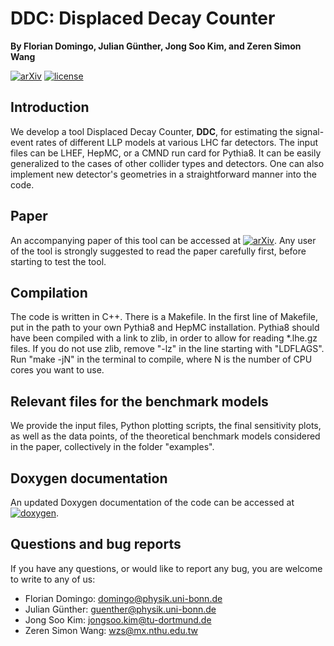 # DDC: Displaced Decay Counter

**By Florian Domingo, Julian Günther, Jong Soo Kim, and Zeren Simon Wang**


[![arXiv](http://img.shields.io/badge/arXiv-2308.07371-B31B1B.svg)](https://arxiv.org/abs/2308.07371)
[![license](https://img.shields.io/badge/License-MIT-blue.svg)](https://github.com/wzeren/Displaced-Decay-Counter/blob/master/LICENSE.md)


## Introduction

We develop a tool Displaced Decay Counter, **DDC**, for estimating the signal-event rates of different LLP models at various LHC far detectors. The input files can be LHEF, HepMC, or a CMND run card for Pythia8. It can be easily generalized to the cases of other collider types and detectors. One can also implement new detector's geometries in a straightforward manner into the code.


## Paper

An accompanying paper of this tool can be accessed at [![arXiv](http://img.shields.io/badge/arXiv-2308.07371-B31B1B.svg)](https://arxiv.org/abs/2308.07371). Any user of the tool is strongly suggested to read the paper carefully first, before starting to test the tool.

## Compilation

The code is written in C++. There is a Makefile. In the first line of Makefile, put in the path to your own Pythia8 and HepMC installation. Pythia8 should have been compiled with a link to zlib, in order to allow for reading *.lhe.gz files. If you do not use zlib, remove "-lz" in the line starting with "LDFLAGS". Run "make -jN" in the terminal to compile, where N is the number of CPU cores you want to use.



## Relevant files for the benchmark models

We provide the input files, Python plotting scripts, the final sensitivity plots, as well as the data points, of the theoretical benchmark models considered in the paper, collectively in the folder "examples".


## Doxygen documentation

An updated Doxygen documentation of the code can be accessed at [![doxygen](https://img.shields.io/badge/Doxygen-808080)](https://wzeren.github.io/Displaced-Decay-Counter).



## Questions and bug reports

If you have any questions, or would like to report any bug, you are welcome to write to any of us:

- Florian Domingo: [domingo@physik.uni-bonn.de](mailto:domingo@physik.uni-bonn.de)
- Julian Günther: [guenther@physik.uni-bonn.de](mailto:guenther@physik.uni-bonn.de)
- Jong Soo Kim: [jongsoo.kim@tu-dortmund.de](mailto:jongsoo.kim@tu-dortmund.de)
- Zeren Simon Wang: [wzs@mx.nthu.edu.tw](mailto:wzs@mx.nthu.edu.tw)
